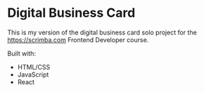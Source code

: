 # Digital Business Card

This is my version of the digital business card solo project for the https://scrimba.com Frontend Developer course. 

Built with:
* HTML/CSS
* JavaScript
* React
